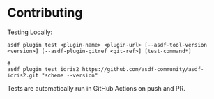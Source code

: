 # Contributing

Testing Locally:

```shell
asdf plugin test <plugin-name> <plugin-url> [--asdf-tool-version <version>] [--asdf-plugin-gitref <git-ref>] [test-command*]

#
asdf plugin test idris2 https://github.com/asdf-community/asdf-idris2.git "scheme --version"
```

Tests are automatically run in GitHub Actions on push and PR.
